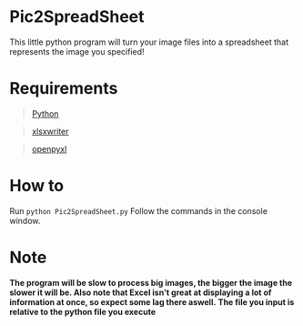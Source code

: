 # Pic2SpreadSheet

This little python program will turn your image files into a spreadsheet that represents the image you specified!

# Requirements

> [Python](https://www.python.org)

> [xlsxwriter](https://pypi.org/project/XlsxWriter/)

> [openpyxl](https://pypi.org/project/openpyxl/)


# How to

Run  ``python Pic2SpreadSheet.py``
Follow the commands in the console window.


# Note

**The program will be slow to process big images, the bigger the image the slower it will be. Also note that Excel isn't great at displaying a lot of information at once, so expect some lag there aswell.**
**The file you input is relative to the python file you execute**

